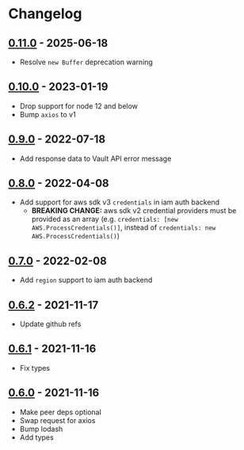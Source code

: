 # Changelog

## [0.11.0] - 2025-06-18
[0.11.0]: https://github.com/mhassan1/node-vault-client-axios/compare/v0.10.0...v0.11.0

- Resolve `new Buffer` deprecation warning

## [0.10.0] - 2023-01-19
[0.10.0]: https://github.com/mhassan1/node-vault-client-axios/compare/v0.9.0...v0.10.0

- Drop support for node 12 and below
- Bump `axios` to v1

## [0.9.0] - 2022-07-18
[0.9.0]: https://github.com/mhassan1/node-vault-client-axios/compare/v0.8.0...v0.9.0

- Add response data to Vault API error message

## [0.8.0] - 2022-04-08
[0.8.0]: https://github.com/mhassan1/node-vault-client-axios/compare/v0.7.0...v0.8.0

- Add support for aws sdk v3 `credentials` in iam auth backend
  - **BREAKING CHANGE:** aws sdk v2 credential providers must be provided as an array
    (e.g. `credentials: [new AWS.ProcessCredentials()]`, instead of
    `credentials: new AWS.ProcessCredentials()`)

## [0.7.0] - 2022-02-08
[0.7.0]: https://github.com/mhassan1/node-vault-client-axios/compare/v0.6.2...v0.7.0

- Add `region` support to iam auth backend

## [0.6.2] - 2021-11-17
[0.6.2]: https://github.com/mhassan1/node-vault-client-axios/compare/v0.6.1...v0.6.2

- Update github refs

## [0.6.1] - 2021-11-16
[0.6.1]: https://github.com/mhassan1/node-vault-client-axios/compare/v0.6.0...v0.6.1

- Fix types

## [0.6.0] - 2021-11-16
[0.6.0]: https://github.com/mhassan1/node-vault-client-axios/compare/v0.5.6...v0.6.0

- Make peer deps optional
- Swap request for axios
- Bump lodash
- Add types
